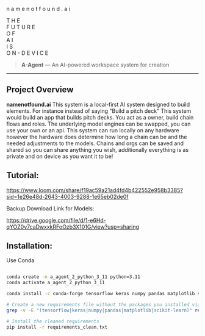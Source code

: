 
 n a m e n o t f o u n d . a i            

 T H E      
 F U T U R E      
 O F      
 A I      
 I S     
 O N - D E V I C E                     


> **A-Agent** — An AI-powered workspace system for creation

---

## Project Overview

**namenotfound.ai** This system is a local-first AI system designed to build elements. 
For instance instead of saying "Build a pitch deck" This system would build an app that builds pitch decks. 
You act as a owner, build chain flows and roles. The underlying model engines can be swapped, you can use your own or an api. 
This system can run locally on any hardware however the hardware does determine how long a chain can be and the needed adjustments to the models.
Chains and orgs can be saved and shared so you can share anything you wish, additionally everything is as private and on device as you want it to be!




## Tutorial:

https://www.loom.com/share/f19ac59a21ad4fd4b422552e958b3385?sid=1e26e48d-2643-4003-9288-1e65eb02de0f

Backup Download Link for Models:

https://drive.google.com/file/d/1-e6Hd-qYOZ0v7caDwxxkRFoOzb3X101G/view?usp=sharing


## Installation:

Use Conda
```bash

conda create -n a_agent_2_python_3_11 python=3.11
conda activate a_agent_2_python_3_11

conda install -c conda-forge tensorflow keras numpy pandas matplotlib scikit-learn

# Create a new requirements file without the packages you installed via conda
grep -v -E "(tensorflow|keras|numpy|pandas|matplotlib|scikit-learn)" requirements.docker.txt > requirements_clean.txt

# Install the cleaned requirements
pip install -r requirements_clean.txt
```




